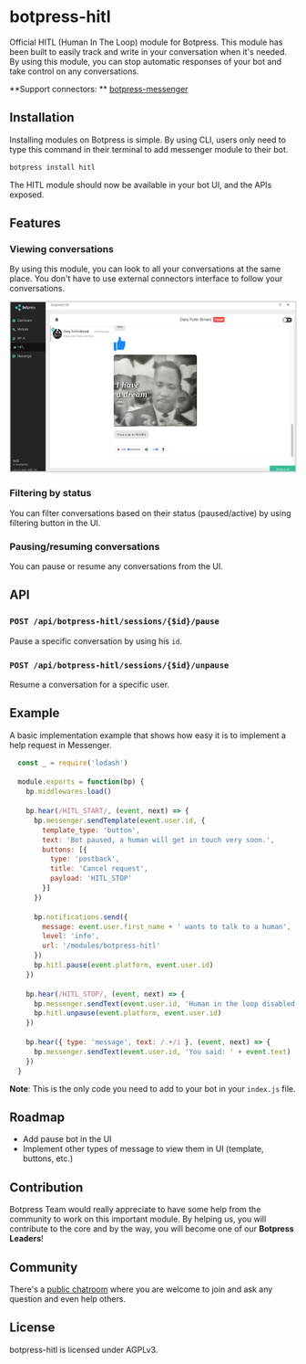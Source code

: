 # botpress-hitl

Official HITL (Human In The Loop) module for Botpress. This module has been built to easily track and write in your conversation when it's needed. By using this module, you can stop automatic responses of your bot and take control on any conversations.

**Support connectors: ** [botpress-messenger](https://github.com/botpress/botpress-messenger)

## Installation

Installing modules on Botpress is simple. By using CLI, users only need to type this command in their terminal to add messenger module to their bot.

```js
botpress install hitl
```

The HITL module should now be available in your bot UI, and the APIs exposed.

## Features

### Viewing conversations

By using this module, you can look to all your conversations at the same place. You don't have to use external connectors interface to follow your conversations.

<img src='/assets/hitl-screenshot.png' height='300px'>

### Filtering by status

You can filter conversations based on their status (paused/active) by using filtering button in the UI.

### Pausing/resuming conversations

You can pause or resume any conversations from the UI.

## API

### `POST /api/botpress-hitl/sessions/{$id}/pause`

Pause a specific conversation by using his `id`.

### `POST /api/botpress-hitl/sessions/{$id}/unpause`

Resume a conversation for a specific user.

## Example

A basic implementation example that shows how easy it is to implement a help request in Messenger.

```js
  const _ = require('lodash')

  module.exports = function(bp) {
    bp.middlewares.load()

    bp.hear(/HITL_START/, (event, next) => {
      bp.messenger.sendTemplate(event.user.id, {
        template_type: 'button',
        text: 'Bot paused, a human will get in touch very soon.',
        buttons: [{
          type: 'postback',
          title: 'Cancel request',
          payload: 'HITL_STOP'
        }]
      })

      bp.notifications.send({
        message: event.user.first_name + ' wants to talk to a human',
        level: 'info',
        url: '/modules/botpress-hitl'
      })
      bp.hitl.pause(event.platform, event.user.id)
    })

    bp.hear(/HITL_STOP/, (event, next) => {
      bp.messenger.sendText(event.user.id, 'Human in the loop disabled. Bot resumed.')
      bp.hitl.unpause(event.platform, event.user.id)
    })

    bp.hear({ type: 'message', text: /.+/i }, (event, next) => {
      bp.messenger.sendText(event.user.id, 'You said: ' + event.text)
    })
  }
```

**Note**: This is the only code you need to add to your bot in your `index.js` file.

## Roadmap

- Add pause bot in the UI
- Implement other types of message to view them in UI (template, buttons, etc.)

## Contribution

Botpress Team would really appreciate to have some help from the community to work on this important module. By helping us, you will contribute to the core and by the way, you will become one of our **Botpress Leaders**!

## Community

There's a [public chatroom](https://gitter.im/botpress/core) where you are welcome to join and ask any question and even help others.

## License

botpress-hitl is licensed under AGPLv3.
